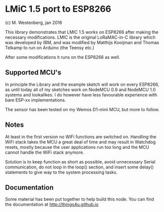 LMiC 1.5 port to ESP8266
========================
(c) M. Westenberg, jan 2016 

This library demonstrates that LMIC 1.5 works on ESP8266 after making the necessary modifications. 
LMIC is the original LoRaMAC-in-C library which was developed by IBM, and was modified 
by Matthijs Kooijman and Thomas Telkamp to run on Arduino (the Teensy etc.)

After some modifications it runs on the ESP8266 as well.

Supported MCU's
---------------
In principle the Library and the example sketch will work on every ESP8266, as until 
today all of my sketches work on NodeMCU 0.9 and NodeMCU 1.0 systems and lookalikes.
I do however have less favourable experience with bare ESP-xx implementations.

The sensor has been tested on my Wemos D1-mini MCU, but more to follow.

Notes
-----
At least in the first version no WiFi functions are switched on. Handling the WiFi
stack takes the MCU a great deal of time and may result in Watchdog resets, mostly
because the user applications run too long and the MCU cannot handle the WiFi stack 
anymore.

Solution is to keep function as short as possible, avoid unnecessary Serial communication,
do not loop in the loop() section, and insert some delay() statements to give way
to the system processing tasks.

Documentation
-------------
Some material has been put together to help build this node. 
You can find the documentation at http://things4u.github.io

